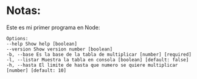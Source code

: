 # Notas:
Este es mi primer programa en Node:

```
Options:
--help Show help [boolean]
--version Show version number [boolean]
-b, --base Es la base de la tabla de multiplicar [number] [required]
-l, --listar Muestra la tabla en consola [boolean] [default: false]
-h, --hasta El limite de hasta que numero se quiere multiplicar
[number] [default: 10]

```
